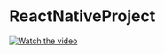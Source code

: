 # ReactNativeProject
  [![Watch the video](https://github.com/kittyAleks/ReactNativeProject.git)](https://github.com/kittyAleks/ReactNativeProject.git)
